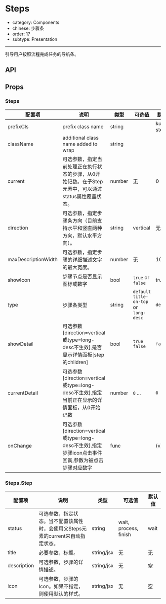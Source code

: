 # Steps

- category: Components
- chinese: 步骤条
- order: 17
- subtype: Presentation

---

引导用户按照流程完成任务的导航条。

## API

## Props

### Steps
| 配置项 | 说明 | 类型 | 可选值 | 默认值 |
|---|---|---|---|---|
| prefixCls | prefix class name | string | | kuma-step |
| className | additional class name added to wrap | string | | |
|current | 可选参数，指定当前处理正在执行状态的步骤，从0开始记数。在子Step元素中，可以通过status属性覆盖状态。 | number | 无 | 0|
|direction | 可选参数，指定步骤条方向（目前支持水平和竖直两种方向，默认水平方向）。 | string | vertical | 无 |
|maxDescriptionWidth | 可选参数，指定步骤的详细描述文字的最大宽度。 | number | 无 | 100 |
|showIcon | 步骤节点是否显示图标或数字 | bool | `true` or `false` | true |
|type | 步骤条类型 | string | `default` `title-on-top` or `long-desc` | `default` |
|showDetail | 可选参数[direction=vertical或type=long-desc不生效],是否显示详情面板[step的children] | bool | `true` `false` | `false` |
|currentDetail | 可选参数[direction=vertical或type=long-desc不生效],指定当前正在显示的详情面板，从0开始记数 | number | `0` ... | `0` |
|onChange | 可选参数[direction=vertical或type=long-desc不生效],指定步骤icon点击事件回调,参数为被点击步骤对应数字 | func |  | (v)=>{} |

### Steps.Step
| 配置项 | 说明 | 类型 | 可选值 | 默认值 |
|---|---|---|---|---|
|status | 可选参数，指定状态。当不配置该属性时，会使用父Steps元素的current来自动指定状态。 | string | wait, process, finish | wait |
|title | 必要参数，标题。 | string/jsx | 无 | 无 |
|description | 可选参数，步骤的详情描述。 | string/jsx | 无 | 空 |
|icon | 可选参数，步骤的Icon。如果不指定，则使用默认的样式。 | string/jsx | 无 | 空 |
